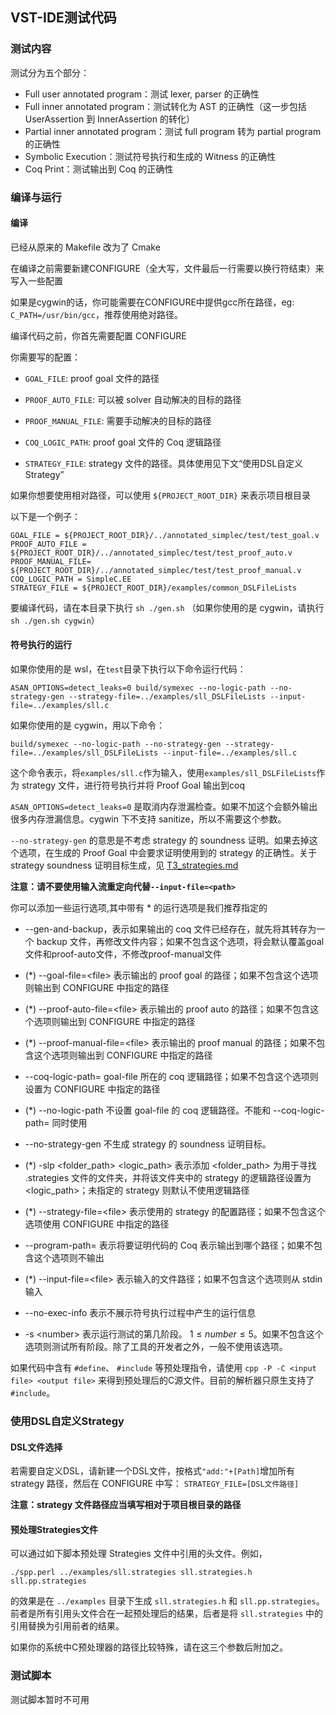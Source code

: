 ## VST-IDE测试代码

### 测试内容

测试分为五个部分：

- Full user annotated program：测试 lexer, parser 的正确性
- Full inner annotated program：测试转化为 AST 的正确性（这一步包括 UserAssertion 到 InnerAssertion 的转化）
- Partial inner annotated program：测试 full program 转为 partial program 的正确性
- Symbolic Execution：测试符号执行和生成的 Witness 的正确性
- Coq Print：测试输出到 Coq 的正确性

### 编译与运行

#### 编译

已经从原来的 Makefile 改为了 Cmake

在编译之前需要新建CONFIGURE（全大写，文件最后一行需要以换行符结束）来写入一些配置

如果是cygwin的话，你可能需要在CONFIGURE中提供gcc所在路径，eg: `C_PATH=/usr/bin/gcc`，推荐使用绝对路径。

编译代码之前，你首先需要配置 CONFIGURE

你需要写的配置：

- `GOAL_FILE`: proof goal 文件的路径

- `PROOF_AUTO_FILE`: 可以被 solver 自动解决的目标的路径

- `PROOF_MANUAL_FILE`: 需要手动解决的目标的路径

- `COQ_LOGIC_PATH`: proof goal 文件的 Coq 逻辑路径

- `STRATEGY_FILE`: strategy 文件的路径。具体使用见下文“使用DSL自定义Strategy”

如果你想要使用相对路径，可以使用 `${PROJECT_ROOT_DIR}` 来表示项目根目录

以下是一个例子：

```
GOAL_FILE = ${PROJECT_ROOT_DIR}/../annotated_simplec/test/test_goal.v
PROOF_AUTO_FILE = ${PROJECT_ROOT_DIR}/../annotated_simplec/test/test_proof_auto.v
PROOF_MANUAL_FILE= ${PROJECT_ROOT_DIR}/../annotated_simplec/test/test_proof_manual.v
COQ_LOGIC_PATH = SimpleC.EE
STRATEGY_FILE = ${PROJECT_ROOT_DIR}/examples/common_DSLFileLists
```

要编译代码，请在本目录下执行 `sh ./gen.sh`   （如果你使用的是 cygwin，请执行 `sh ./gen.sh cygwin`）

#### 符号执行的运行

如果你使用的是 wsl，在`test`目录下执行以下命令运行代码：

`ASAN_OPTIONS=detect_leaks=0 build/symexec --no-logic-path --no-strategy-gen --strategy-file=../examples/sll_DSLFileLists --input-file=../examples/sll.c`

如果你使用的是 cygwin，用以下命令：

`build/symexec --no-logic-path --no-strategy-gen --strategy-file=../examples/sll_DSLFileLists --input-file=../examples/sll.c`

这个命令表示，将`examples/sll.c`作为输入，使用`examples/sll_DSLFileLists`作为 strategy 文件，进行符号执行并将 Proof Goal 输出到coq

`ASAN_OPTIONS=detect_leaks=0` 是取消内存泄漏检查。如果不加这个会额外输出很多内存泄漏信息。cygwin 下不支持 sanitize，所以不需要这个参数。

`--no-strategy-gen` 的意思是不考虑 strategy 的 soundness 证明。如果去掉这个选项，在生成的 Proof Goal 中会要求证明使用到的 strategy 的正确性。关于 strategy soundness 证明目标生成，见  [T3_strategies.md](../examples/Tutorial/T3_strategies.md)

**注意：请不要使用输入流重定向代替`--input-file=<path>`**

你可以添加一些运行选项,其中带有 \* 的运行选项是我们推荐指定的

- --gen-and-backup，表示如果输出的 coq 文件已经存在，就先将其转存为一个 backup 文件，再修改文件内容；如果不包含这个选项，将会默认覆盖goal文件和proof-auto文件，不修改proof-manual文件

- (\*) --goal-file=\<file\> 表示输出的 proof goal 的路径；如果不包含这个选项则输出到 CONFIGURE 中指定的路径

- (\*) --proof-auto-file=\<file\> 表示输出的 proof auto 的路径；如果不包含这个选项则输出到 CONFIGURE 中指定的路径

- (\*) --proof-manual-file=\<file\> 表示输出的 proof manual 的路径；如果不包含这个选项则输出到 CONFIGURE 中指定的路径

- --coq-logic-path=<path> goal-file 所在的 coq 逻辑路径；如果不包含这个选项则设置为 CONFIGURE 中指定的路径

- (\*) --no-logic-path 不设置 goal-file 的 coq 逻辑路径。不能和 --coq-logic-path=<path> 同时使用

- --no-strategy-gen 不生成 strategy 的 soundness 证明目标。

- (\*) -slp <folder_path> <logic_path> 表示添加 <folder_path> 为用于寻找 .strategies 文件的文件夹，并将该文件夹中的 strategy 的逻辑路径设置为 <logic_path>；未指定的 strategy 则默认不使用逻辑路径

- (\*) --strategy-file=\<file\> 表示使用的 strategy 的配置路径；如果不包含这个选项使用 CONFIGURE 中指定的路径

- --program-path=<path> 表示将要证明代码的 Coq 表示输出到哪个路径；如果不包含这个选项则不输出

- (\*) --input-file=\<file\> 表示输入的文件路径；如果不包含这个选项则从 stdin 输入

- --no-exec-info 表示不展示符号执行过程中产生的运行信息

- -s \<number\> 表示运行测试的第几阶段。 $1 \le number \le 5$。如果不包含这个选项则测试所有阶段。除了工具的开发者之外，一般不使用该选项。

如果代码中含有 `#define`、 `#include` 等预处理指令，请使用 `cpp -P -C <input file> <output file>` 来得到预处理后的C源文件。目前的解析器只原生支持了 `#include`。

### 使用DSL自定义Strategy

#### DSL文件选择

若需要自定义DSL，请新建一个DSL文件，按格式`"add:"+[Path]`增加所有 strategy 路径，然后在 CONFIGURE 中写： `STRATEGY_FILE=[DSL文件路径]`

**注意：strategy 文件路径应当填写相对于项目根目录的路径**

#### 预处理Strategies文件

可以通过如下脚本预处理 Strategies 文件中引用的头文件。例如，
```
./spp.perl ../examples/sll.strategies sll.strategies.h sll.pp.strategies
```
的效果是在 `../examples` 目录下生成 `sll.strategies.h` 和 `sll.pp.strategies`。前者是所有引用头文件合在一起预处理后的结果，后者是将 `sll.strategies` 中的引用替换为引用前者的结果。

如果你的系统中C预处理器的路径比较特殊，请在这三个参数后附加之。

### 测试脚本

测试脚本暂时不可用

<!-- 运行 `python3 test.py` 会自动评测 `testcases` 目录下的所有测试点（不包括输出到coq） -->



